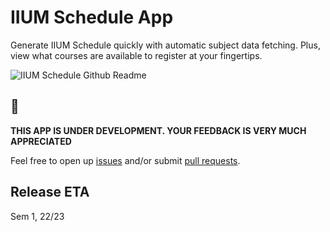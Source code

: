 # IIUM Schedule App

Generate IIUM Schedule quickly with automatic subject data fetching. Plus, view what courses are available to register at your fingertips.

![IIUM Schedule Github Readme](https://user-images.githubusercontent.com/60868965/158057066-54c3268c-0d97-4714-ac09-669620bac837.png)

## :construction:

**THIS APP IS UNDER DEVELOPMENT. YOUR FEEDBACK IS VERY MUCH APPRECIATED**

Feel free to open up [issues](https://github.com/iqfareez/iium_schedule/issues) and/or submit [pull requests](https://github.com/iqfareez/iium_schedule/pulls).

## Release ETA

Sem 1, 22/23
